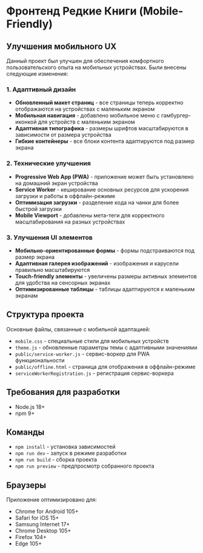 # Фронтенд Редкие Книги (Mobile-Friendly)

## Улучшения мобильного UX

Данный проект был улучшен для обеспечения комфортного пользовательского опыта на мобильных устройствах. Были внесены следующие изменения:

### 1. Адаптивный дизайн

- **Обновленный макет страниц** - все страницы теперь корректно отображаются на устройствах с маленьким экраном
- **Мобильная навигация** - добавлено мобильное меню с гамбургер-иконкой для устройств с маленьким экраном
- **Адаптивная типографика** - размеры шрифтов масштабируются в зависимости от размера устройства
- **Гибкие контейнеры** - все блоки контента адаптируются под размер экрана

### 2. Технические улучшения

- **Progressive Web App (PWA)** - приложение может быть установлено на домашний экран устройства
- **Service Worker** - кеширование основных ресурсов для ускорения загрузки и работы в оффлайн-режиме
- **Оптимизация загрузки** - разделение кода на чанки для более быстрой загрузки
- **Mobile Viewport** - добавлены мета-теги для корректного масштабирования на разных устройствах

### 3. Улучшения UI элементов

- **Мобильно-ориентированные формы** - формы подстраиваются под размер экрана
- **Адаптивная галерея изображений** - изображения и карусели правильно масштабируются
- **Touch-friendly элементы** - увеличены размеры активных элементов для удобства на сенсорных экранах
- **Оптимизированные таблицы** - таблицы адаптируются к маленьким экранам

## Структура проекта

Основные файлы, связанные с мобильной адаптацией:

- `mobile.css` - специальные стили для мобильных устройств
- `theme.js` - обновленные параметры темы с адаптивными значениями
- `public/service-worker.js` - сервис-воркер для PWA функциональности
- `public/offline.html` - страница для отображения в оффлайн-режиме
- `serviceWorkerRegistration.js` - регистрация сервис-воркера

## Требования для разработки

- Node.js 18+
- npm 9+

## Команды

- `npm install` - установка зависимостей
- `npm run dev` - запуск в режиме разработки
- `npm run build` - сборка проекта
- `npm run preview` - предпросмотр собранного проекта

## Браузеры

Приложение оптимизировано для:

- Chrome for Android 105+
- Safari for iOS 15+
- Samsung Internet 17+
- Chrome Desktop 105+
- Firefox 104+
- Edge 105+
